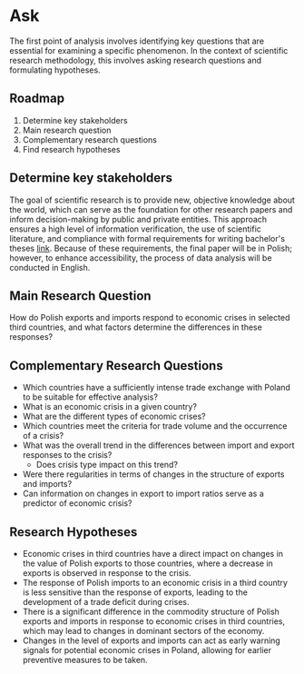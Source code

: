 # Ask
The first point of analysis involves identifying key questions that are essential for examining a specific phenomenon. In the context of scientific research methodology, this involves asking research questions and formulating hypotheses.

## Roadmap
1. Determine key stakeholders
2. Main research question
3. Complementary research questions
4. Find research hypotheses

## Determine key stakeholders
The goal of scientific research is to provide new, objective knowledge about the world, which can serve as the foundation for other research papers and inform decision-making by public and private entities. This approach ensures a high level of information verification, the use of scientific literature, and compliance with formal requirements for writing bachelor's theses [link](https://www.ue.wroc.pl/p/bg/standardy_pracy_dyplomowej_licencjackiej_zal1.pdf). Because of these requirements, the final paper will be in Polish; however, to enhance accessibility, the process of data analysis will be conducted in English.

## Main Research Question
How do Polish exports and imports respond to economic crises in selected third countries, and what factors determine the differences in these responses?

## Complementary Research Questions
* Which countries have a sufficiently intense trade exchange with Poland to be suitable for effective analysis?
* What is an economic crisis in a given country?
*   What are the different types of economic crises?
* Which countries meet the criteria for trade volume and the occurrence of a crisis?
* What was the overall trend in the differences between import and export responses to the crisis?
  * Does crisis type impact on this trend?
* Were there regularities in terms of changes in the structure of exports and imports?
* Can information on changes in export to import ratios serve as a predictor of economic crisis?

## Research Hypotheses
* Economic crises in third countries have a direct impact on changes in the value of Polish exports to those countries, where a decrease in exports is observed in response to the crisis.
* The response of Polish imports to an economic crisis in a third country is less sensitive than the response of exports, leading to the development of a trade deficit during crises.
* There is a significant difference in the commodity structure of Polish exports and imports in response to economic crises in third countries, which may lead to changes in dominant sectors of the economy.
* Changes in the level of exports and imports can act as early warning signals for potential economic crises in Poland, allowing for earlier preventive measures to be taken.
